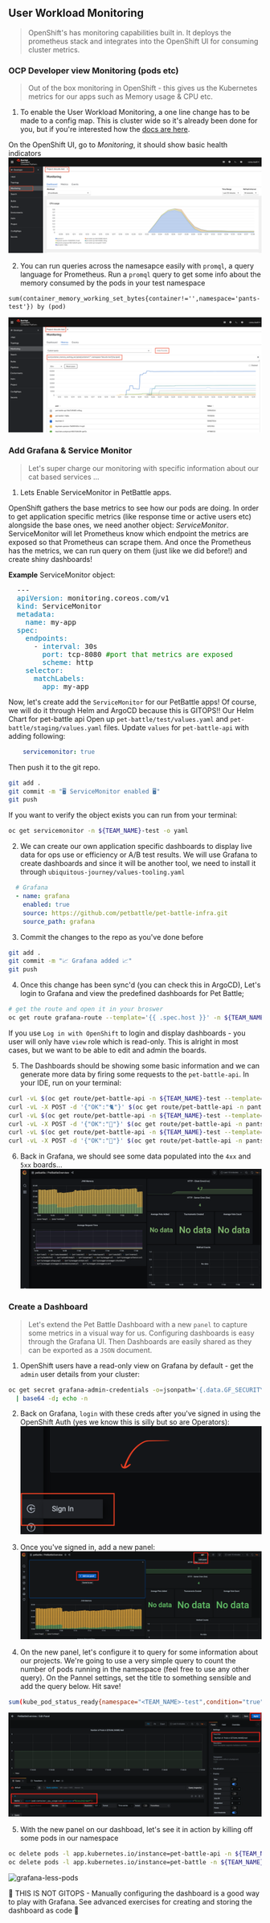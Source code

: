 ## User Workload Monitoring
> OpenShift's has monitoring capabilities built in. It deploys the prometheus stack and integrates into the OpenShift UI for consuming cluster metrics.
 
### OCP Developer view Monitoring (pods etc)
> Out of the box monitoring in OpenShift - this gives us the Kubernetes metrics for our apps such as Memory usage & CPU etc.

1. To enable the User Workload Monitoring, a one line change has to be made to a config map. This is cluster wide so it's already been done for you, but if you're interested how the [docs are here](https://docs.openshift.com/container-platform/4.8/monitoring/enabling-monitoring-for-user-defined-projects.html#enabling-monitoring-for-user-defined-projects_enabling-monitoring-for-user-defined-projects). 
  
On the OpenShift UI, go to *Monitoring*, it should show basic health indicators
![petbattle-default-metrics](images/petbattle-default-metrics.png)

2. You can run queries across the namesapce easily with `promql`, a query language for Prometheus. Run a `promql` query to get some info about the memory consumed by the pods in your test namespace 
```
sum(container_memory_working_set_bytes{container!='',namespace='pants-test'}) by (pod)
```
![petbattle-promql](images/petbattle-promql.png)

### Add Grafana & Service Monitor
> Let's super charge our monitoring with specific information about our cat based services ...

1. Lets Enable ServiceMonitor in PetBattle apps.

OpenShift gathers the base metrics to see how our pods are doing. In order to get application specific metrics (like response time or active users etc) alongside the base ones, we need another object: _ServiceMonitor_. ServiceMonitor will let Prometheus know which endpoint the metrics are exposed so that Prometheus can scrape them. And once the Prometheus has the metrics, we can run query on them (just like we did before!) and create shiny dashboards!

**Example** ServiceMonitor object:
<pre>
  ---
  <span style="color:#0077AA;">apiVersion:</span> monitoring.coreos.com/v1
  <span style="color:#0077AA;">kind:</span> ServiceMonitor
  <span style="color:#0077AA;">metadata:</span>
    <span style="color:#0077AA;">name:</span> my-app
  <span style="color:#0077AA;">spec:</span>
    <span style="color:#0077AA;">endpoints:</span>
      - <span style="color:#0077AA;">interval:</span> 30s
        <span style="color:#0077AA;">port:</span> tcp-8080 <span style="color:green;" >#port that metrics are exposed</span>
        <span style="color:#0077AA;">scheme:</span> http
    <span style="color:#0077AA;">selector:</span>
      <span style="color:#0077AA;">matchLabels:</span>
        <span style="color:#0077AA;">app:</span> my-app
</pre>

Now, let's create add the `ServiceMonitor` for our PetBattle apps! Of course, we will do it through Helm and ArgoCD because this is GITOPS!!
Our Helm Chart for pet-battle api Open up `pet-battle/test/values.yaml` and `pet-battle/staging/values.yaml` files. Update `values` for `pet-battle-api` with adding following:
```yaml
    servicemonitor: true
```

Then push it to the git repo.
```bash
git add .
git commit -m "🖥️ ServiceMonitor enabled 🖥️"
git push
```

If you want to verify the object exists you can run from your terminal:
```bash
oc get servicemonitor -n ${TEAM_NAME}-test -o yaml
```

2. We can create our own application specific dashboards to display live data for ops use or efficiency or A/B test results. We will use Grafana to create dashboards and since it will be another tool, we need to install it through `ubiquitous-journey/values-tooling.yaml`

```yaml
  # Grafana
  - name: grafana
    enabled: true
    source: https://github.com/petbattle/pet-battle-infra.git
    source_path: grafana
```

3. Commit the changes to the repo as you've done before
```bash
git add .
git commit -m "📈 Grafana added 📈"
git push
```

4. Once this change has been sync'd (you can check this in ArgoCD), Let's login to Grafana and view the predefined dashboards for Pet Battle;
```bash
# get the route and open it in your broswer
oc get route grafana-route --template='{{ .spec.host }}' -n ${TEAM_NAME}-ci-cd
```
If you use `Log in with OpenShift` to login and display dashboards - you user will only have `view` role which is read-only. This is alright in most cases, but we want to be able to edit and admin the boards.

5. The Dashboards should be showing some basic information and we can generate more data by firing some requests to the `pet-battle-api`. In your IDE, run on your terminal:
```bash
curl -vL $(oc get route/pet-battle-api -n ${TEAM_NAME}-test --template='{{.spec.host}}')/dogs
curl -vL -X POST -d '{"OK":"🐈"}' $(oc get route/pet-battle-api -n pants-test --template='{{.spec.host}}')/cats/
curl -vL $(oc get route/pet-battle-api -n ${TEAM_NAME}-test --template='{{.spec.host}}')/api/dogs
curl -vL -X POST -d '{"OK":"🦆"}' $(oc get route/pet-battle-api -n pants-test --template='{{.spec.host}}')/cats/
curl -vL $(oc get route/pet-battle-api -n ${TEAM_NAME}-test --template='{{.spec.host}}')/api/dogs
curl -vL -X POST -d '{"OK":"🐶"}' $(oc get route/pet-battle-api -n pants-test --template='{{.spec.host}}')/cats/
```

6. Back in Grafana, we should see some data populated into the `4xx` and `5xx` boards...
![grafana-http-reqs](./images/grafana-http-reqs.png)

### Create a Dashboard
> Let's extend the Pet Battle Dashboard with a new `panel` to capture some metrics in a visual way for us. Configuring dashboards is easy through the Grafana UI. Then Dashboards are easily shared as they can be exported as a `JSON` document.

1. OpenShift users have a read-only view on Grafana by default - get the `admin` user details from your cluster:
```bash
oc get secret grafana-admin-credentials -o=jsonpath='{.data.GF_SECURITY_ADMIN_PASSWORD}' -n ${TEAM_NAME}-ci-cd \
  | base64 -d; echo -n
```

2. Back on Grafana, `login` with these creds after you've signed in using the OpenShift Auth (yes we know this is silly but so are Operators):
![grafana-login-admin](./images/grafana-login-admin.png)

3. Once you've signed in, add a new panel:
![grafana-add-panel](./images/grafana-add-panel.png)

4. On the new panel, let's configure it to query for some information about our projects. We're going to use a very simple query to count the number of pods running in the namespace (feel free to use any other query). On the Pannel settings, set the title to something sensible and add the query below. Hit save!
```bash
sum(kube_pod_status_ready{namespace="<TEAM_NAME>-test",condition="true"})
```
![new-panel](./images/new-panel.png)

5. With the new panel on our dashboad, let's see it in action by killing off some pods in our namespace
```bash
oc delete pods -l app.kubernetes.io/instance=pet-battle-api -n ${TEAM_NAME}-test
oc delete pods -l app.kubernetes.io/instance=pet-battle -n ${TEAM_NAME}-test
```
![grafana-less-pods](./images/grafana-less-pods.png)

<p class="tip">
🐌 THIS IS NOT GITOPS - Manually configuring the dashboard is a good way to play with Grafana. See advanced exercises for creating and storing the dashboard as code 🐎
</p>